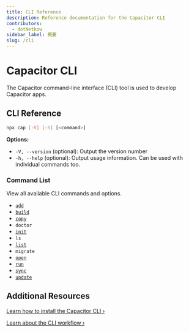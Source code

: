 ```yaml
---
title: CLI Reference
description: Reference documentation for the Capacitor CLI
contributors:
  - dotNetkow
sidebar_label: 概要
slug: /cli
---
```


# Capacitor CLI

The Capacitor command-line interface (CLI) tool is used to develop Capacitor apps.

## CLI Reference

```bash
npx cap [-V] [-h] [<command>]
```

<strong>Options:</strong>

- `-V, --version` (optional): Output the version number
- `-h, --help` (optional): Output usage information. Can be used with individual commands too.

### Command List

View all available CLI commands and options.

- [`add`](/docs/cli/commands/add)
- [`build`](/docs/cli/commands/build)
- [`copy`](/docs/cli/commands/copy)
- `doctor`
- [`init`](/docs/cli/commands/init)
- `ls`
- [`list`](/docs/cli/commands/list)
- `migrate`
- [`open`](/docs/cli/commands/open)
- [`run`](/docs/cli/commands/run)
- [`sync`](/docs/cli/commands/sync)
- [`update`](/docs/cli/commands/update)

## Additional Resources

[Learn how to install the Capacitor CLI &#8250;](/docs/getting-started)

[Learn about the CLI workflow &#8250;](/docs/basics/workflow)
